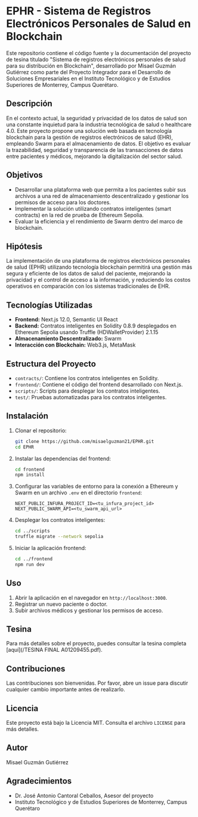 # EPHR - Sistema de Registros Electrónicos Personales de Salud en Blockchain

Este repositorio contiene el código fuente y la documentación del proyecto de tesina titulado "Sistema de registros electrónicos personales de salud para su distribución en Blockchain", desarrollado por Misael Guzmán Gutiérrez como parte del Proyecto Integrador para el Desarrollo de Soluciones Empresariales en el Instituto Tecnológico y de Estudios Superiores de Monterrey, Campus Querétaro.

## Descripción

En el contexto actual, la seguridad y privacidad de los datos de salud son una constante inquietud para la industria tecnológica de salud o healthcare 4.0. Este proyecto propone una solución web basada en tecnología blockchain para la gestión de registros electrónicos de salud (EHR), empleando Swarm para el almacenamiento de datos. El objetivo es evaluar la trazabilidad, seguridad y transparencia de las transacciones de datos entre pacientes y médicos, mejorando la digitalización del sector salud.

## Objetivos

- Desarrollar una plataforma web que permita a los pacientes subir sus archivos a una red de almacenamiento descentralizado y gestionar los permisos de acceso para los doctores.
- Implementar la solución utilizando contratos inteligentes (smart contracts) en la red de prueba de Ethereum Sepolia.
- Evaluar la eficiencia y el rendimiento de Swarm dentro del marco de blockchain.

## Hipótesis

La implementación de una plataforma de registros electrónicos personales de salud (EPHR) utilizando tecnología blockchain permitirá una gestión más segura y eficiente de los datos de salud del paciente, mejorando la privacidad y el control de acceso a la información, y reduciendo los costos operativos en comparación con los sistemas tradicionales de EHR.

## Tecnologías Utilizadas

- **Frontend:** Next.js 12.0, Semantic UI React
- **Backend:** Contratos inteligentes en Solidity 0.8.9 desplegados en Ethereum Sepolia usando Truffle (HDWalletProvider) 2.1.15
- **Almacenamiento Descentralizado:** Swarm
- **Interacción con Blockchain:** Web3.js, MetaMask

## Estructura del Proyecto

- `contracts/`: Contiene los contratos inteligentes en Solidity.
- `frontend/`: Contiene el código del frontend desarrollado con Next.js.
- `scripts/`: Scripts para desplegar los contratos inteligentes.
- `test/`: Pruebas automatizadas para los contratos inteligentes.

## Instalación

1. Clonar el repositorio:

    ```bash
    git clone https://github.com/misaelguzman21/EPHR.git
    cd EPHR
    ```

2. Instalar las dependencias del frontend:

    ```bash
    cd frontend
    npm install
    ```

3. Configurar las variables de entorno para la conexión a Ethereum y Swarm en un archivo `.env` en el directorio `frontend`:

    ```plaintext
    NEXT_PUBLIC_INFURA_PROJECT_ID=<tu_infura_project_id>
    NEXT_PUBLIC_SWARM_API=<tu_swarm_api_url>
    ```

4. Desplegar los contratos inteligentes:

    ```bash
    cd ../scripts
    truffle migrate --network sepolia
    ```

5. Iniciar la aplicación frontend:

    ```bash
    cd ../frontend
    npm run dev
    ```

## Uso

1. Abrir la aplicación en el navegador en `http://localhost:3000`.
2. Registrar un nuevo paciente o doctor.
3. Subir archivos médicos y gestionar los permisos de acceso.

## Tesina

Para más detalles sobre el proyecto, puedes consultar la tesina completa [aquí](/TESINA FINAL A01209455.pdf).

## Contribuciones

Las contribuciones son bienvenidas. Por favor, abre un issue para discutir cualquier cambio importante antes de realizarlo.

## Licencia

Este proyecto está bajo la Licencia MIT. Consulta el archivo `LICENSE` para más detalles.

## Autor

Misael Guzmán Gutiérrez

## Agradecimientos

- Dr. José Antonio Cantoral Ceballos, Asesor del proyecto
- Instituto Tecnológico y de Estudios Superiores de Monterrey, Campus Querétaro


